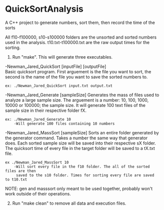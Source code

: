 # QuickSortAnalysis
A C++ project to generate numbers, sort them, then record the time of the sorts

All f10-f100000, s10-s100000 folders are the unsorted and sorted numbers used in the analysis. t10.txt-t100000.txt are the raw output times for the sorting.

1) Run "make". This will generate three executables.

-Newman_Jared_QuickSort [inputFile] [outputFile]	
	Basic quicksort program. First arguement is the file you want to sort, 
	the second is the name of the file you want to save the sorted numbers to.

	ex: ./Newman_Jared_QuickSort input.txt output.txt

-Newman_Jared_Generate [sampleSize]
	Generates the mass of files used to analyze a large sample size. 
	The arguement is a number: 10, 100, 1000, 10000 or 100000; the sample size.
	It will generate 100 text files of the sample size in their respective folder fX.

	ex: ./Newman_Jared_Generate 10
		-Will generate 100 files containing 10 numbers

-Newman_Jared_MassSort [sampleSize]
	Sorts an entire folder generated by the generator command. Takes a number
	the same way that generator does. Each sorted sample size will be saved into their
	respective sX folder. The quicksort time of every file in the target folder
	will be saved to a tX.txt file.

	ex ./Newman_Jared_MassSort 10
		-Will sort every file in the f10 folder. The all of the sorted files are then
		 saved to the s10 folder. Times for sorting every file are saved to t10.txt

NOTE: gen and masssort only meant to be used together, probably won't work outside of their operations.

2) Run "make clean" to remove all data and execution files.

